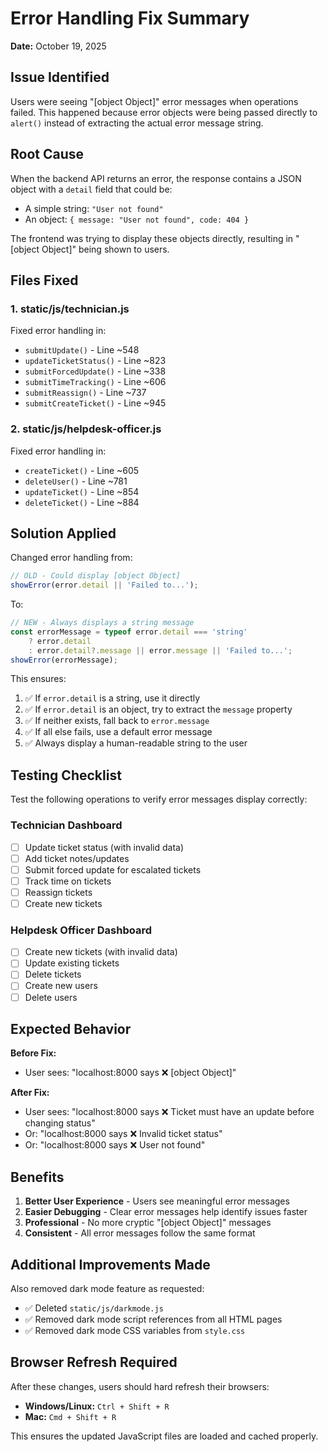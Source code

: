 # Error Handling Fix Summary

**Date:** October 19, 2025

## Issue Identified

Users were seeing "[object Object]" error messages when operations failed. This happened because error objects were being passed directly to `alert()` instead of extracting the actual error message string.

## Root Cause

When the backend API returns an error, the response contains a JSON object with a `detail` field that could be:
- A simple string: `"User not found"`
- An object: `{ message: "User not found", code: 404 }`

The frontend was trying to display these objects directly, resulting in "[object Object]" being shown to users.

## Files Fixed

### 1. **static/js/technician.js**
Fixed error handling in:
- `submitUpdate()` - Line ~548
- `updateTicketStatus()` - Line ~823
- `submitForcedUpdate()` - Line ~338
- `submitTimeTracking()` - Line ~606
- `submitReassign()` - Line ~737
- `submitCreateTicket()` - Line ~945

### 2. **static/js/helpdesk-officer.js**
Fixed error handling in:
- `createTicket()` - Line ~605
- `deleteUser()` - Line ~781
- `updateTicket()` - Line ~854
- `deleteTicket()` - Line ~884

## Solution Applied

Changed error handling from:
```javascript
// OLD - Could display [object Object]
showError(error.detail || 'Failed to...');
```

To:
```javascript
// NEW - Always displays a string message
const errorMessage = typeof error.detail === 'string' 
    ? error.detail 
    : error.detail?.message || error.message || 'Failed to...';
showError(errorMessage);
```

This ensures:
1. ✅ If `error.detail` is a string, use it directly
2. ✅ If `error.detail` is an object, try to extract the `message` property
3. ✅ If neither exists, fall back to `error.message`
4. ✅ If all else fails, use a default error message
5. ✅ Always display a human-readable string to the user

## Testing Checklist

Test the following operations to verify error messages display correctly:

### Technician Dashboard
- [ ] Update ticket status (with invalid data)
- [ ] Add ticket notes/updates
- [ ] Submit forced update for escalated tickets
- [ ] Track time on tickets
- [ ] Reassign tickets
- [ ] Create new tickets

### Helpdesk Officer Dashboard
- [ ] Create new tickets (with invalid data)
- [ ] Update existing tickets
- [ ] Delete tickets
- [ ] Create new users
- [ ] Delete users

## Expected Behavior

**Before Fix:**
- User sees: "localhost:8000 says ❌ [object Object]"

**After Fix:**
- User sees: "localhost:8000 says ❌ Ticket must have an update before changing status"
- Or: "localhost:8000 says ❌ Invalid ticket status"
- Or: "localhost:8000 says ❌ User not found"

## Benefits

1. **Better User Experience** - Users see meaningful error messages
2. **Easier Debugging** - Clear error messages help identify issues faster
3. **Professional** - No more cryptic "[object Object]" messages
4. **Consistent** - All error messages follow the same format

## Additional Improvements Made

Also removed dark mode feature as requested:
- ✅ Deleted `static/js/darkmode.js`
- ✅ Removed dark mode script references from all HTML pages
- ✅ Removed dark mode CSS variables from `style.css`

## Browser Refresh Required

After these changes, users should hard refresh their browsers:
- **Windows/Linux:** `Ctrl + Shift + R`
- **Mac:** `Cmd + Shift + R`

This ensures the updated JavaScript files are loaded and cached properly.
